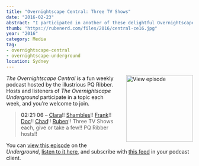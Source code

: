 ```yaml
---
title: "Overnightscape Central: Three TV Shows"
date: "2016-02-23"
abstract: "I participated in another of these delightful Overnightscape Underground productions by PQ Ribber."
thumb: "https://rubenerd.com/files/2016/central-ce16.jpg"
year: "2016"
category: Media
tag:
- overnightscape-central
- overnightscape-underground
location: Sydney
---
```

<p class="show-cover"><a href="https://onsug.com/archives/19320/"><img src="https://rubenerd.com/files/2016/central-ce16.jpg" alt="View episode" style="float:right; margin:0 0 1em 2em; width:180px; height:180px;" /></a></p>

*The Overnightscape Central* is a fun weekly podcast hosted by the illustrious PQ Ribber. Hosts and listeners of *The Overnightscape Underground* participate in a topic each week, and you’re welcome to join.

> **02:21:06** – <a href="https://onsug.com/archives/category/clara" target="_blank">Clara</a>!! <a href="https://onsug.com/archives/category/shambles" target="_blank">Shambles</a>!! <a href="https://onsug.com/archives/category/frank" target="_blank">Frank</a>!! <a href="https://onsug.com/archives/category/docsleaze" target="_blank">Doc</a>!! <a href="https://onsug.com/archives/category/chad" target="_blank">Chad</a>!! <a href="https://onsug.com/archives/category/ruben" target="_blank">Ruben</a>!! Three TV Shows each, give or take a few!! PQ Ribber hosts!!

You can <a href="https://onsug.com/archives/19320/">view this episode</a> on the *Underground*, <a href="https://media.blubrry.com/onsug/p/onsug.com/shows/Feb16/onsug_Feb16_Central_3tv.mp3">listen to it here</a>, and subscribe with <a href="https://onsug.com/archives/category/overnightscapecentral/feed/">this feed</a> in your podcast client.
